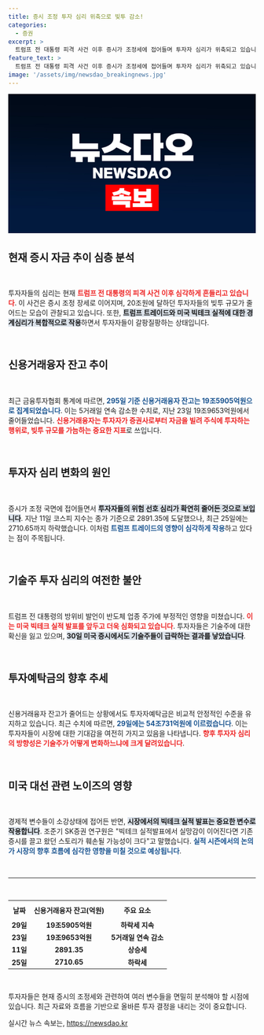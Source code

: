 ```yaml
---
title: 증시 조정 투자 심리 위축으로 빚투 감소!
categories:
  - 증권
excerpt: >
  트럼프 전 대통령 피격 사건 이후 증시가 조정세에 접어들며 투자자 심리가 위축되고 있습니다. 20조원의 빚투 규모가 감소하고 있는데, 기술주 실적 우려가 더욱 그 원인으로 작용하고 있습니다. 투자자들은 향후 시장의 흐름을 주목하고 있습니다.
feature_text: >
  트럼프 전 대통령 피격 사건 이후 증시가 조정세에 접어들며 투자자 심리가 위축되고 있습니다. 20조원의 빚투 규모가 감소하고 있는데, 기술주 실적 우려가 더욱 그 원인으로 작용하고 있습니다. 투자자들은 향후 시장의 흐름을 주목하고 있습니다.
image: '/assets/img/newsdao_breakingnews.jpg'
---
```


<p><img src="/assets/img/newsdao_breakingnews.jpg" alt="ontimetimes 속보" /></p>

<h2 data-ke-size="size26">현재 증시 자금 추이 심층 분석</h2>

<p data-ke-size="size16">&nbsp;</p>

<p>투자자들의 심리는 현재 <b><span style="color: #ee2323;">트럼프 전 대통령의 피격 사건 이후 심각하게 흔들리고 있습니다</span></b>. 이 사건은 증시 조정 장세로 이어지며, 20조원에 달하던 투자자들의 빚투 규모가 줄어드는 모습이 관찰되고 있습니다. 또한, <b><span style="background-color: #21538527;">트럼프 트레이드와 미국 빅테크 실적에 대한 경계심리가 복합적으로 작용</span></b>하면서 투자자들이 갈팡질팡하는 상태입니다.</p>

<p data-ke-size="size16">&nbsp;</p>

<h2 data-ke-size="size26">신용거래융자 잔고 추이</h2>

<p data-ke-size="size16">&nbsp;</p>

<p>최근 금융투자협회 통계에 따르면, <b><span style="color: #1a5490;">295일 기준 신용거래융자 잔고는 19조5905억원으로 집계되었습니다</span></b>. 이는 5거래일 연속 감소한 수치로, 지난 23일 19조9653억원에서 줄어들었습니다. <b><span style="color: #ee2323;">신용거래융자는 투자자가 증권사로부터 자금을 빌려 주식에 투자하는 행위로, 빚투 규모를 가늠하는 중요한 지표</span></b>로 쓰입니다.</p>

<p data-ke-size="size16">&nbsp;</p>

<h2 data-ke-size="size26">투자자 심리 변화의 원인</h2>

<p data-ke-size="size16">&nbsp;</p>

<p>증시가 조정 국면에 접어들면서 <b><span style="background-color: #21538527;">투자자들의 위험 선호 심리가 확연히 줄어든 것으로 보입니다</span></b>. 지난 11일 코스피 지수는 종가 기준으로 2891.35에 도달했으나, 최근 25일에는 2710.65까지 하락했습니다. 이처럼 <b><span style="color: #1a5490;">트럼프 트레이드의 영향이 심각하게 작용</span></b>하고 있다는 점이 주목됩니다.</p>

<p data-ke-size="size16">&nbsp;</p>

<h2 data-ke-size="size26">기술주 투자 심리의 여전한 불안</h2>

<p data-ke-size="size16">&nbsp;</p>

<p>트럼프 전 대통령의 방위비 발언이 반도체 업종 주가에 부정적인 영향을 미쳤습니다. <b><span style="color: #ee2323;">이는 미국 빅테크 실적 발표를 앞두고 더욱 심화되고 있습니다</span></b>. 투자자들은 기술주에 대한 확신을 잃고 있으며, <b><span style="background-color: #21538527;">30일 미국 증시에서도 기술주들이 급락하는 결과를 낳았습니다</span></b>.</p>

<p data-ke-size="size16">&nbsp;</p>

<h2 data-ke-size="size26">투자예탁금의 향후 추세</h2>

<p data-ke-size="size16">&nbsp;</p>

<p>신용거래융자 잔고가 줄어드는 상황에서도 투자자예탁금은 비교적 안정적인 수준을 유지하고 있습니다. 최근 수치에 따르면, <b><span style="color: #1a5490;">29일에는 54조731억원에 이르렀습니다</span></b>. 이는 투자자들이 시장에 대한 기대감을 여전히 가지고 있음을 나타냅니다. <b><span style="color: #ee2323;">향후 투자자 심리의 방향성은 기술주가 어떻게 변화하느냐에 크게 달려있습니다</span></b>.</p>

<p data-ke-size="size16">&nbsp;</p>

<h2 data-ke-size="size26">미국 대선 관련 노이즈의 영향</h2>

<p data-ke-size="size16">&nbsp;</p>

<p>경제적 변수들이 소강상태에 접어든 반면, <b><span style="background-color: #21538527;">시장에서의 빅테크 실적 발표는 중요한 변수로 작용합니다</span></b>. 조준기 SK증권 연구원은 "빅테크 실적발표에서 실망감이 이어진다면 기존 증시를 끌고 왔던 스토리가 훼손될 가능성이 크다"고 말했습니다. <b><span style="color: #1a5490;">실적 시즌에서의 논의가 시장의 향후 흐름에 심각한 영향을 미칠 것으로 예상됩니다</span></b>.</p>

<p data-ke-size="size16">&nbsp;</p>

<hr>

<p data-ke-size="size16">&nbsp;</p>

<table style="width: 100%;">
    <tr>
        <th style="text-align: center; height: 30px;"><b>날짜</b></th>
        <th style="text-align: center; height: 30px;"><b>신용거래융자 잔고(억원)</b></th>
        <th style="text-align: center; height: 30px;"><b>주요 요소</b></th>
    </tr>
    <tr>
        <td style="text-align: center; height: 17px;"><b>29일</b></td>
        <td style="text-align: center; height: 17px;"><b>19조5905억원</b></td>
        <td style="text-align: center; height: 17px;"><b>하락세 지속</b></td>
    </tr>
    <tr>
        <td style="text-align: center; height: 17px;"><b>23일</b></td>
        <td style="text-align: center; height: 17px;"><b>19조9653억원</b></td>
        <td style="text-align: center; height: 17px;"><b>5거래일 연속 감소</b></td>
    </tr>
    <tr>
        <td style="text-align: center; height: 17px;"><b>11일</b></td>
        <td style="text-align: center; height: 17px;"><b>2891.35</b></td>
        <td style="text-align: center; height: 17px;"><b>상승세</b></td>
    </tr>
    <tr>
        <td style="text-align: center; height: 17px;"><b>25일</b></td>
        <td style="text-align: center; height: 17px;"><b>2710.65</b></td>
        <td style="text-align: center; height: 17px;"><b>하락세</b></td>
    </tr>
</table>

<p data-ke-size="size16">&nbsp;</p>

<p>투자자들은 현재 증시의 조정세와 관련하여 여러 변수들을 면밀히 분석해야 할 시점에 있습니다. 최근 자료와 흐름을 기반으로 올바른 투자 결정을 내리는 것이 중요합니다.</p>
실시간 뉴스 속보는, <a href="https://newsdao.kr" rel="dofollow">https://newsdao.kr</a>


